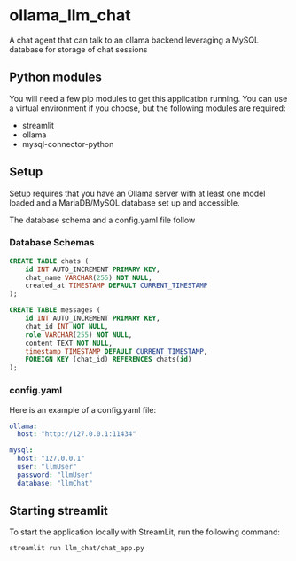 # ollama_llm_chat
A chat agent that can talk to an ollama backend leveraging a MySQL database for storage of chat sessions

## Python modules
You will need a few pip modules to get this application running.  You can use a virtual environment if you choose, but the following modules are required:
* streamlit
* ollama
* mysql-connector-python

## Setup
Setup requires that you have an Ollama server with at least one model loaded and a MariaDB/MySQL database set up and accessible.

The database schema and a config.yaml file follow
### Database Schemas

~~~sql
CREATE TABLE chats (
    id INT AUTO_INCREMENT PRIMARY KEY,
    chat_name VARCHAR(255) NOT NULL,
    created_at TIMESTAMP DEFAULT CURRENT_TIMESTAMP
);

CREATE TABLE messages (
    id INT AUTO_INCREMENT PRIMARY KEY,
    chat_id INT NOT NULL,
    role VARCHAR(255) NOT NULL,
    content TEXT NOT NULL,
    timestamp TIMESTAMP DEFAULT CURRENT_TIMESTAMP,
    FOREIGN KEY (chat_id) REFERENCES chats(id)
);
~~~

### config.yaml
Here is an example of a config.yaml file:
~~~yaml
ollama:
  host: "http://127.0.0.1:11434"

mysql:
  host: "127.0.0.1"
  user: "llmUser"
  password: "llmUser"
  database: "llmChat"
~~~

## Starting streamlit
To start the application locally with StreamLit, run the following command:
~~~
streamlit run llm_chat/chat_app.py
~~~
